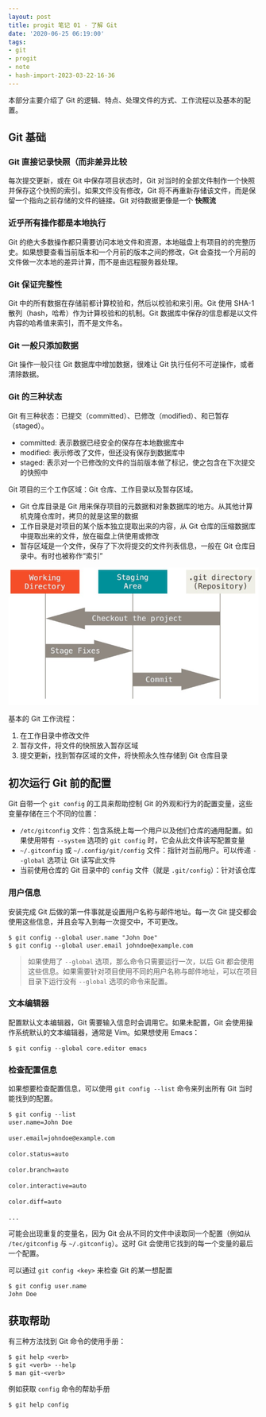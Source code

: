 ```yaml
---
layout: post
title: progit 笔记 01 - 了解 Git
date: '2020-06-25 06:19:00'
tags:
- git
- progit
- note
- hash-import-2023-03-22-16-36
---
```


本部分主要介绍了 Git 的逻辑、特点、处理文件的方式、工作流程以及基本的配置。

## Git 基础

### Git 直接记录快照（而非差异比较

每次提交更新，或在 Git 中保存项目状态时，Git 对当时的全部文件制作一个快照并保存这个快照的索引。如果文件没有修改，Git 将不再重新存储该文件，而是保留一个指向之前存储的文件的链接。Git 对待数据更像是一个 **快照流**

### 近乎所有操作都是本地执行

Git 的绝大多数操作都只需要访问本地文件和资源，本地磁盘上有项目的的完整历史。如果想要查看当前版本和一个月前的版本之间的修改，Git 会查找一个月前的文件做一次本地的差异计算，而不是由远程服务器处理。

### Git 保证完整性

Git 中的所有数据在存储前都计算校验和，然后以校验和来引用。Git 使用 SHA-1 散列（hash，哈希）作为计算校验和的机制。Git 数据库中保存的信息都是以文件内容的哈希值来索引，而不是文件名。

### Git 一般只添加数据

Git 操作一般只往 Git 数据库中增加数据，很难让 Git 执行任何不可逆操作，或者清除数据。

### Git 的三种状态

Git 有三种状态：已提交（committed）、已修改（modified）、和已暂存（staged）。

- committed: 表示数据已经安全的保存在本地数据库中
- modified: 表示修改了文件，但还没有保存到数据库中
- staged: 表示对一个已修改的文件的当前版本做了标记，使之包含在下次提交的快照中

Git 项目的三个工作区域：Git 仓库、工作目录以及暂存区域。

- Git 仓库目录是 Git 用来保存项目的元数据和对象数据库的地方。从其他计算机克隆仓库时，拷贝的就是这里的数据
- 工作目录是对项目的某个版本独立提取出来的内容，从 Git 仓库的压缩数据库中提取出来的文件，放在磁盘上供使用或修改
- 暂存区域是一个文件，保存了下次将提交的文件列表信息，一般在 Git 仓库目录中。有时也被称作“索引”
<img src="https://raw.githubusercontent.com/5cr1pt/img4markdown/master/pics/20200625111105.jpeg" class="kg-image" alt="Figure 1-6.jpeg" loading="lazy">

基本的 Git 工作流程：

1. 在工作目录中修改文件
2. 暂存文件，将文件的快照放入暂存区域
3. 提交更新，找到暂存区域的文件，将快照永久性存储到 Git 仓库目录

## 初次运行 Git 前的配置

Git 自带一个 `git config` 的工具来帮助控制 Git 的外观和行为的配置变量，这些变量存储在三个不同的位置：

- `/etc/gitconfig` 文件：包含系统上每一个用户以及他们仓库的通用配置。如果使用带有 `--system` 选项的 `git config` 时，它会从此文件读写配置变量
- `~/.gitconfig` 或 `~/.config/git/config` 文件：指针对当前用户。可以传递 `--global` 选项让 Git 读写此文件
- 当前使用仓库的 Git 目录中的 `config` 文件（就是 `.git/config`）：针对该仓库

### 用户信息

安装完成 Git 后做的第一件事就是设置用户名称与邮件地址。每一次 Git 提交都会使用这些信息，并且会写入到每一次提交中，不可更改。

    $ git config --global user.name "John Doe"
    $ git config --global user.email johndoe@example.com

> 如果使用了 `--global` 选项，那么命令只需要运行一次，以后 Git 都会使用这些信息。如果需要针对项目使用不同的用户名称与邮件地址，可以在项目目录下运行没有 `--global` 选项的命令来配置。

### 文本编辑器

配置默认文本编辑器，Git 需要输入信息时会调用它。如果未配置，Git 会使用操作系统默认的文本编辑器，通常是 Vim。如果想使用 Emacs：

    $ git config --global core.editor emacs

### 检查配置信息

如果想要检查配置信息，可以使用 `git config --list` 命令来列出所有 Git 当时能找到的配置。

    $ git config --list
    user.name=John Doe
    
    user.email=johndoe@example.com
    
    color.status=auto
    
    color.branch=auto
    
    color.interactive=auto
    
    color.diff=auto
    
    ...

可能会出现重复的变量名，因为 Git 会从不同的文件中读取同一个配置（例如从 `/tec/gitconfig` 与 `~/.gitconfig`）。这时 Git 会使用它找到的每一个变量的最后一个配置。

可以通过 `git config <key>` 来检查 Git 的某一想配置

    $ git config user.name
    John Doe

## 获取帮助

有三种方法找到 Git 命令的使用手册：

    $ git help <verb>
    $ git <verb> --help
    $ man git-<verb>

例如获取 `config` 命令的帮助手册

    $ git help config

